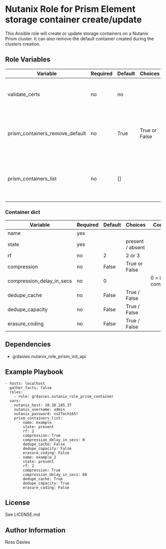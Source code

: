 
# Nutanix Role for Prism Element storage container create/update

This Ansible role will create or update storage containers on a Nutanix Prism cluster. It can also remove the default container created during the clusters creation.


## Role Variables

| Variable                           | Required | Default | Choices                                                                         | Comments                                                                                                                                           |
|------------------------------------|----------|---------|---------------------------------------------------------------------------------|----------------------------------------------------------------------------------------------------------------------------------------------------|
| validate_certs                     | no       | no      |                                                                                 | Whether to check if Prism UI certificates are valid.                                                                                               |
| prism_containers_remove_default    | no       | True    | True or False                                                                   | If set to True the default container will be removed if it exists.                                                                                 |
| prism_containers_list              | no       | []      |                                                                                 | List of containers. For container dict keys see table below.                                                                                       |

### Container dict
| Variable                           | Required | Default | Choices                                                                         | Comments                                                                                                                                           |
|------------------------------------|----------|---------|---------------------------------------------------------------------------------|----------------------------------------------------------------------------------------------------------------------------------------------------|
| name                               | yes      |         |                                                                                 |                                                                                                                                                    |
| state                              | yes      |         | present / absent                                                                                |                                                                                                                                                    |
| rf                                 | no       | 2       | 2 or 3                                                                          |                                                                                                                                                    |
| compression                        | no       | False   | True or False                                                                   |                                                                                                                                                    |
| compression_delay_in_secs          | no       | 0       |                                                                                 | 0 = inline compression.                                                                                                                            |
| dedupe_cache                       | no       | False   | True / False                                                                   |                                                                                                                                                    |
| dedupe_capacity                    | no       | False   | True / False                                                                   |                                                                                                                                                    |
| erasure_coding                     | no       | False   | True / False                                                                   |                                                                                                                                                    |


## Dependencies

- grdavies.nutanix_role_prism_init_api

## Example Playbook

```
- hosts: localhost
  gather_facts: false
  roles:
    - role: grdavies.nutanix_role_prism_container
  vars:
    nutanix_host: 10.38.185.37
    nutanix_username: admin
    nutanix_password: nx2Tech165!
    prism_containers_list:
      - name: example
        state: present
        rf: 2
        compression: True
        compression_delay_in_secs: 0
        dedupe_cache: False
        dedupe_capacity: False
        erasure_coding: False
      - name: example_2
        state: present
        rf: 2
        compression: True
        compression_delay_in_secs: 60
        dedupe_cache: True
        dedupe_capacity: True
        erasure_coding: False
```



## License

See LICENSE.md

## Author Information

Ross Davies
